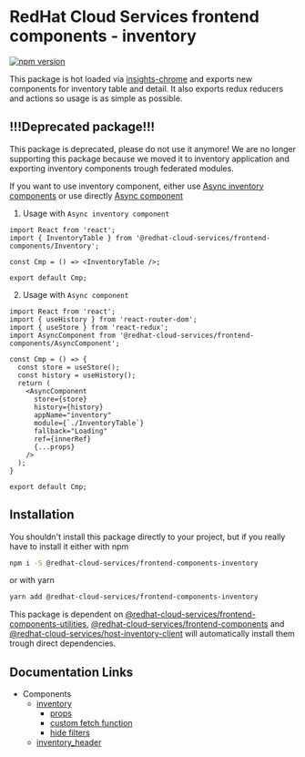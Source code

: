 # RedHat Cloud Services frontend components - inventory
[![npm version](https://badge.fury.io/js/%40redhat-cloud-services%2Ffrontend-components-inventory.svg)](https://badge.fury.io/js/%40redhat-cloud-services%2Ffrontend-components-inventory)

This package is hot loaded via [insights-chrome](https://github.com/RedHatInsights/insights-chrome#readme) and exports new components for inventory table and detail. It also exports redux reducers and actions so usage is as simple as possible.

## !!!Deprecated package!!!

This package is deprecated, please do not use it anymore! We are no longer supporting this package because we moved it to inventory application and exporting inventory components trough federated modules.

If you want to use inventory component, either use [Async inventory components](https://github.com/RedHatInsights/frontend-components/tree/master/packages/components/src/Inventory) or use directly [Async component](https://github.com/RedHatInsights/frontend-components/tree/master/packages/components/src/AsyncComponent)

1) Usage with `Async inventory component`
```JS
import React from 'react';
import { InventoryTable } from '@redhat-cloud-services/frontend-components/Inventory';

const Cmp = () => <InventoryTable />;

export default Cmp;
```

2) Usage with `Async component`
```JS
import React from 'react';
import { useHistory } from 'react-router-dom';
import { useStore } from 'react-redux';
import AsyncComponent from '@redhat-cloud-services/frontend-components/AsyncComponent';

const Cmp = () => {
  const store = useStore();
  const history = useHistory();
  return (
    <AsyncComponent
      store={store}
      history={history}
      appName="inventory"
      module={`./InventoryTable`}
      fallback="Loading"
      ref={innerRef}
      {...props}
    />
  );
}

export default Cmp;
```
## Installation
You shouldn't install this package directly to your project, but if you really have to install it either with npm
```bash
npm i -S @redhat-cloud-services/frontend-components-inventory
```

or with yarn
```bash
yarn add @redhat-cloud-services/frontend-components-inventory
```

This package is dependent on [@redhat-cloud-services/frontend-components-utilities](https://www.npmjs.com/package/@redhat-cloud-services/frontend-components-utilities), [@redhat-cloud-services/frontend-components](https://www.npmjs.com/package/@redhat-cloud-services/frontend-components) and [@redhat-cloud-services/host-inventory-client](https://www.npmjs.com/package/@redhat-cloud-services/host-inventory-client) will automatically install them trough direct dependencies.


## Documentation Links

* Components
  * [inventory](https://github.com/RedHatInsights/frontend-components/blob/master/packages/inventory/doc/inventory.md)
    * [props](https://github.com/RedHatInsights/frontend-components/blob/master/packages/inventory/doc/props.md)
    * [custom fetch function](https://github.com/RedHatInsights/frontend-components/blob/master/packages/inventory/doc/custom_fetch.md)
    * [hide filters](https://github.com/RedHatInsights/frontend-components/blob/master/packages/inventory/doc/hide_filters.md)
  * [inventory_header](https://github.com/RedHatInsights/frontend-components/blob/master/packages/inventory/doc/inventory_header.md)
